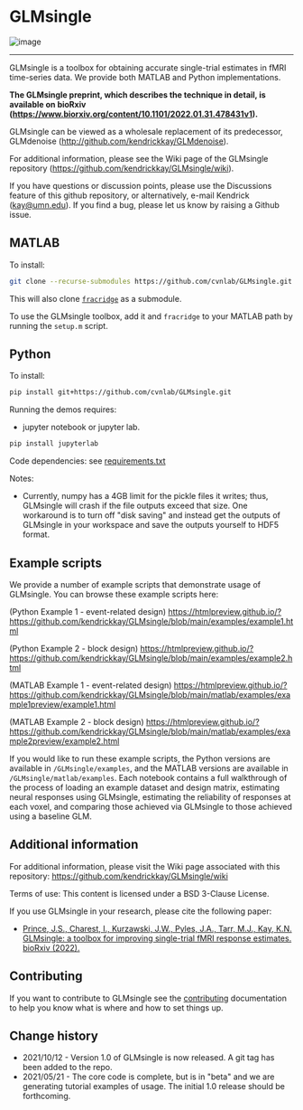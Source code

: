 # GLMsingle

![image](https://user-images.githubusercontent.com/35503086/151108958-24479034-c7f7-4734-b903-9046ba6a78ac.png)

-------------------------------------------------------------------------------------------

GLMsingle is a toolbox for obtaining accurate single-trial estimates
in fMRI time-series data. We provide both MATLAB and Python implementations. 

**The GLMsingle preprint, which describes the technique in detail, 
is available on bioRxiv (https://www.biorxiv.org/content/10.1101/2022.01.31.478431v1).**

GLMsingle can be viewed as a wholesale replacement of its predecessor,
GLMdenoise (http://github.com/kendrickkay/GLMdenoise).

For additional information, please see the Wiki page of
the GLMsingle repository (https://github.com/kendrickkay/GLMsingle/wiki).

If you have questions or discussion points, please use the Discussions
feature of this github repository, or alternatively, e-mail
Kendrick (kay@umn.edu). If you find a bug, please let us know by
raising a Github issue.

## MATLAB

To install: 

```bash
git clone --recurse-submodules https://github.com/cvnlab/GLMsingle.git
```

This will also clone [`fracridge`](https://github.com/nrdg/fracridge) as a submodule.

To use the GLMsingle toolbox, add it and `fracridge` to your MATLAB path by running the `setup.m` script.

## Python

To install: 

```bash
pip install git+https://github.com/cvnlab/GLMsingle.git
```

Running the demos requires:

- jupyter notebook or jupyter lab.

```bash
pip install jupyterlab
```

Code dependencies: see [requirements.txt](./requirements.txt)

Notes:
* Currently, numpy has a 4GB limit for the pickle files it writes; thus, GLMsingle will crash if the file outputs exceed that size. One workaround is to turn off "disk saving" and instead get the outputs of GLMsingle in your workspace and save the outputs yourself to HDF5 format.

## Example scripts

We provide a number of example scripts that demonstrate usage of GLMsingle. You can browse these example scripts here:

(Python Example 1 - event-related design) https://htmlpreview.github.io/?https://github.com/kendrickkay/GLMsingle/blob/main/examples/example1.html

(Python Example 2 - block design) https://htmlpreview.github.io/?https://github.com/kendrickkay/GLMsingle/blob/main/examples/example2.html

(MATLAB Example 1 - event-related design) https://htmlpreview.github.io/?https://github.com/kendrickkay/GLMsingle/blob/main/matlab/examples/example1preview/example1.html

(MATLAB Example 2 - block design) https://htmlpreview.github.io/?https://github.com/kendrickkay/GLMsingle/blob/main/matlab/examples/example2preview/example2.html

If you would like to run these example scripts, the Python versions are available in `/GLMsingle/examples`, and the MATLAB versions are available in `/GLMsingle/matlab/examples`. Each notebook contains a full walkthrough of the process of loading an example dataset and design matrix, estimating neural responses using GLMsingle, estimating the reliability of responses at each voxel, and comparing those achieved via GLMsingle to those achieved using a baseline GLM.

## Additional information

For additional information, please visit the Wiki page associated with this
repository: https://github.com/kendrickkay/GLMsingle/wiki

Terms of use: This content is licensed under a BSD 3-Clause License.

If you use GLMsingle in your research, please cite the following paper:

* [Prince, J.S., Charest, I., Kurzawski, J.W., Pyles, J.A., Tarr, M.J., Kay, K.N. GLMsingle: a toolbox for improving single-trial fMRI response estimates. bioRxiv (2022).](https://www.biorxiv.org/content/10.1101/2022.01.31.478431v1)

## Contributing

If you want to contribute to GLMsingle see the [contributing](./CONTRIBUTING.md) documentation to help you know what is where and how to set things up.

## Change history

* 2021/10/12 - Version 1.0 of GLMsingle is now released. A git tag has been added to the repo.
* 2021/05/21 - The core code is complete, but is in "beta" and we are generating tutorial examples of usage. The initial 1.0 release should be forthcoming.
